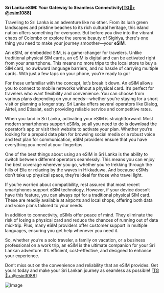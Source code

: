 **Sri Lanka eSIM: Your Gateway to Seamless Connectivity[[TG💪+ @esim1088](https://t.me/s/esim1088)]**

Traveling to Sri Lanka is an adventure like no other. From its lush green landscapes and pristine beaches to its rich cultural heritage, this island nation offers something for everyone. But before you dive into the vibrant chaos of Colombo or explore the serene beauty of Sigiriya, there's one thing you need to make your journey smoother—your **eSIM**.

An eSIM, or embedded SIM, is a game-changer for travelers. Unlike traditional physical SIM cards, an eSIM is digital and can be activated right from your smartphone. This means no more trips to the local store to buy a SIM card, no awkward language barriers, and no hassle of carrying multiple cards. With just a few taps on your phone, you’re ready to go!

For those unfamiliar with the concept, let’s break it down. An eSIM allows you to connect to mobile networks without a physical card. It’s perfect for travelers who want flexibility and convenience. You can choose from various plans depending on your needs—whether you're staying for a short visit or planning a longer stay. Sri Lanka offers several operators like Dialog, Airtel, and Etisalat, each providing reliable service and competitive rates.

When you land in Sri Lanka, activating your eSIM is straightforward. Most modern smartphones support eSIMs, so all you need to do is download the operator’s app or visit their website to activate your plan. Whether you’re looking for a prepaid data plan for browsing social media or a robust voice and text plan for communication, eSIM providers ensure that you have everything you need at your fingertips.

One of the best things about using an eSIM in Sri Lanka is the ability to switch between different operators seamlessly. This means you can enjoy the best coverage wherever you go, whether you're trekking through the hills of Ella or relaxing by the waves in Hikkaduwa. And because eSIMs don’t take up physical space, they’re ideal for those who travel light.

If you’re worried about compatibility, rest assured that most recent smartphones support eSIM technology. However, if your device doesn’t have this feature, you can always opt for a traditional physical SIM card. These are readily available at airports and local shops, offering both data and voice plans tailored to your needs.

In addition to connectivity, eSIMs offer peace of mind. They eliminate the risk of losing a physical card and reduce the chances of running out of data mid-trip. Plus, many eSIM providers offer customer support in multiple languages, ensuring you get help whenever you need it.

So, whether you’re a solo traveler, a family on vacation, or a business professional on a work trip, an eSIM is the ultimate companion for your Sri Lankan adventure. It’s efficient, cost-effective, and designed to enhance your experience. 

Don’t miss out on the convenience and reliability that an eSIM provides. Get yours today and make your Sri Lankan journey as seamless as possible! [[TG💪+ @esim1088](https://t.me/s/esim1088)]  

![Image](https://i.postimg.cc/Y0z9fWf4/image.png)